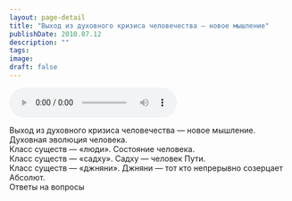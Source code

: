 ```yaml
---
layout: page-detail
title: "Выход из духовного кризиса человечества — новое мышление"
publishDate: 2010.07.12
description: ""
tags:
image:
draft: false
---
```


<audio title="2010.07.12 - Выход из духовного кризиса человечества — новое мышление.mp3" src="/upload/iblock/a7d/a7d9ef5696128726aa687f9c12064e7d.mp3" controls=""></audio>

 Выход из духовного кризиса человечества — новое мышление.  
 Духовная эволюция человека.  
 Класс существ — «люди». Состояние человека.  
 Класс существ — «садху». Садху — человек Пути.  
 Класс существ — «джняни». Джняни — тот кто непрерывно созерцает Абсолют.  
 Ответы на вопросы   

  
